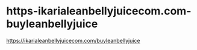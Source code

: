 # https-ikarialeanbellyjuicecom.com-buyleanbellyjuice
https://ikarialeanbellyjuicecom.com/buyleanbellyjuice
